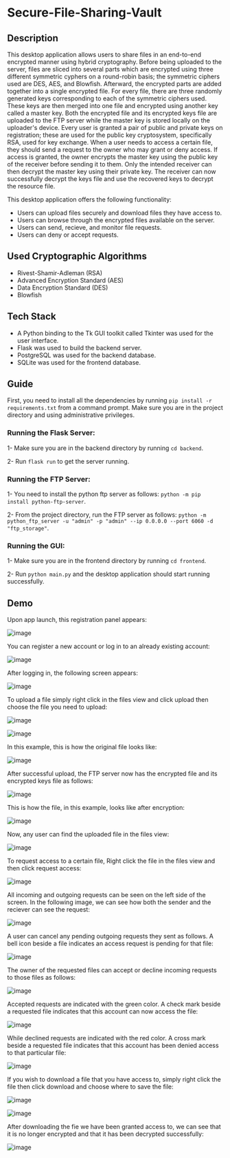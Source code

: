 # Secure-File-Sharing-Vault

## Description

This desktop application allows users to share files in an end-to-end encrypted manner using hybrid cryptography. Before being uploaded to the server, files are sliced into several parts which are encrypted using three different symmetric cyphers on a round-robin basis; the symmetric ciphers used are DES, AES, and Blowfish. Afterward, the encrypted parts are added together into a single encrypted file. For every file, there are three randomly generated keys corresponding to each of the symmetric ciphers used. These keys are then merged into one file and encrypted using another key called a master key. Both the encrypted file and its encrypted keys file are uploaded to the FTP server while the master key is stored locally on the uploader's device. Every user is granted a pair of public and private keys on registration; these are used for the public key cryptosystem, specifically RSA, used for key exchange. When a user needs to access a certain file, they should send a request to the owner who may grant or deny access. If access is granted, the owner encrypts the master key using the public key of the receiver before sending it to them. Only the intended receiver can then decrypt the master key using their private key. The receiver can now successfully decrypt the keys file and use the recovered keys to decrypt the resource file.

This desktop application offers the following functionality: 

- Users can upload files securely and download files they have access to. 
- Users can browse through the encrypted files available on the server. 
- Users can send, recieve, and monitor file requests. 
- Users can deny or accept requests.


## Used Cryptographic Algorithms

- Rivest-Shamir-Adleman (RSA)
- Advanced Encryption Standard (AES)
- Data Encryption Standard (DES)
- Blowfish


## Tech Stack

- A Python binding to the Tk GUI toolkit called Tkinter was used for the user interface.
- Flask was used to build the backend server.
- PostgreSQL was used for the backend database.
- SQLite was used for the frontend database.


## Guide

First, you need to install all the dependencies by running `pip install -r requirements.txt` from a command prompt. Make sure you are in the project directory and using administrative privileges.

### Running the Flask Server:

1- Make sure you are in the backend directory by running `cd backend`.

2- Run `flask run` to get the server running.

### Running the FTP Server:

1- You need to install the python ftp server as follows: `python -m pip install python-ftp-server`.

2- From the project directory, run the FTP server as follows: `python -m python_ftp_server -u "admin" -p "admin" --ip 0.0.0.0 --port 6060 -d "ftp_storage"`.

### Running the GUI:

1- Make sure you are in the frontend directory by running `cd frontend`.

2- Run `python main.py` and the desktop application should start running successfully.


## Demo

Upon app launch, this registration panel appears:

![image](https://user-images.githubusercontent.com/61950995/218223584-1d249550-6ffd-489d-bb6f-b09fed5b710c.png)

You can register a new account or log in to an already existing account:

![image](https://user-images.githubusercontent.com/61950995/218223836-f7dc66f3-d5c8-4765-bb10-f9da150c84b4.png)

After logging in, the following screen appears:

![image](https://user-images.githubusercontent.com/61950995/218223904-69a58ab3-3820-4d72-a180-415830b6d465.png)

To upload a file simply right click in the files view and click upload then choose the file you need to upload:

![image](https://user-images.githubusercontent.com/61950995/218224036-157401ec-256b-4953-a45c-d827256a0922.png)

![image](https://user-images.githubusercontent.com/61950995/218224052-29c287a9-c7e9-4ba5-94ae-8d08f1935d01.png)

In this example, this is how the original file looks like:

![image](https://user-images.githubusercontent.com/61950995/218224124-267b752f-c7a6-4c5f-beaa-af48e98de8e2.png)

After successful upload, the FTP server now has the encrypted file and its encrypted keys file as follows:

![image](https://user-images.githubusercontent.com/61950995/218224236-c9e031a7-e24e-423e-89d1-ef2ae5d44796.png)

This is how the file, in this example, looks like after encryption:

![image](https://user-images.githubusercontent.com/61950995/218224269-9180924b-680f-4787-b30f-dec8567ed2e7.png)

Now, any user can find the uploaded file in the files view:

![image](https://user-images.githubusercontent.com/61950995/218224321-0fef5e21-c8d9-4ba4-aeb3-2eeb6c4a4893.png)

To request access to a certain file, Right click the file in the files view and then click request access:

![image](https://user-images.githubusercontent.com/61950995/218224407-a0f7f055-c059-4994-bc69-0e6661477037.png)

All incoming and outgoing requests can be seen on the left side of the screen. In the following image, we can see how both the sender and the reciever can see the request:

![image](https://user-images.githubusercontent.com/61950995/218224600-e5d8db20-775e-4468-a982-3af0d194d9f2.png)

A user can cancel any pending outgoing requests they sent as follows. A bell icon beside a file indicates an access request is pending for that file:

![image](https://user-images.githubusercontent.com/61950995/218224688-2f5effd7-269a-4c05-8e4a-620aa8e9df36.png)

The owner of the requested files can accept or decline incoming requests to those files as follows:

![image](https://user-images.githubusercontent.com/61950995/218224740-e913da19-e1be-4179-be94-dded48756cee.png)

Accepted requests are indicated with the green color. A check mark beside a requested file indicates that this account can now access the file:

![image](https://user-images.githubusercontent.com/61950995/218224778-b280bb0e-cdab-44c2-946f-b42988a4b566.png)

While declined requests are indicated with the red color. A cross mark beside a requested file indicates that this account has been denied access to that particular file:

![image](https://user-images.githubusercontent.com/61950995/218224823-75885be5-1e91-4059-bef5-6b17fe647599.png)

If you wish to download a file that you have access to, simply right click the file then click download and choose where to save the file:

![image](https://user-images.githubusercontent.com/61950995/218224952-7eaf5aff-64d9-4047-a7b8-d98290e82a94.png)

![image](https://user-images.githubusercontent.com/61950995/218225013-b4cae7df-6ba4-49d0-ad33-a35ad93bbcf0.png)

After downloading the fie we have been granted access to, we can see that it is no longer encrypted and that it has been decrypted successfully:

![image](https://user-images.githubusercontent.com/61950995/218225306-64e1f4ce-ba1b-4437-8403-aa1594ac5cef.png)
